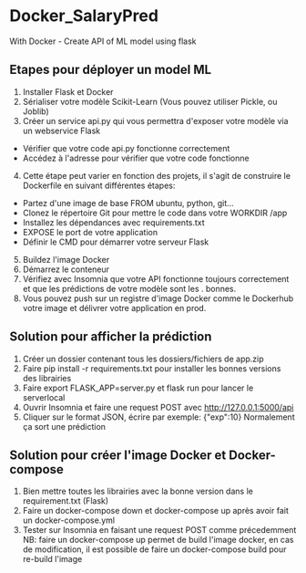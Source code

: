 # Docker_SalaryPred
With Docker - Create API of ML model using flask

## Etapes pour déployer un model ML

1. Installer Flask et Docker
2. Sérialiser votre modèle Scikit-Learn (Vous pouvez utiliser Pickle, ou Joblib)
3. Créer un service api.py qui vous permettra d'exposer votre modèle via un webservice Flask
  * Vérifier que votre code api.py fonctionne correctement
  * Accédez à l'adresse pour vérifier que votre code fonctionne
4. Cette étape peut varier en fonction des projets, il s'agit de construire le Dockerfile en suivant différentes étapes: 
  * Partez d'une image de base FROM ubuntu, python, git...
  * Clonez le répertoire Git pour mettre le code dans votre WORKDIR /app
  * Installez les dépendances avec requirements.txt
  * EXPOSE le port de votre application
  * Définir le CMD pour démarrer votre serveur Flask
5. Buildez l'image Docker
6. Démarrez le conteneur
7. Vérifiez avec Insomnia que votre API fonctionne toujours correctement et que les prédictions de votre modèle sont les . bonnes.
8. Vous pouvez push sur un registre d'image Docker comme le Dockerhub votre image et délivrer votre application en prod.

## Solution pour afficher la prédiction
1. Créer un dossier contenant tous les dossiers/fichiers de app.zip 
2. Faire pip install -r requirements.txt pour installer les bonnes versions des librairies
3. Faire export FLASK_APP=server.py et flask run pour lancer le serverlocal
4. Ouvrir Insomnia et faire une request POST avec http://127.0.0.1:5000/api
5. Cliquer sur le format JSON, écrire par exemple: {"exp":10}
Normalement ça sort une prédiction 

## Solution pour créer l'image Docker et Docker-compose
1. Bien mettre toutes les librairies avec la bonne version dans le requirement.txt (Flask)
2. Faire un docker-compose down et docker-compose up après avoir fait un docker-compose.yml
3. Tester sur Insomnia en faisant une request POST comme précedemment
NB: faire un docker-compose up permet de build l'image docker, en cas de modification, 
il est possible de faire un docker-compose build pour re-build l'image 
